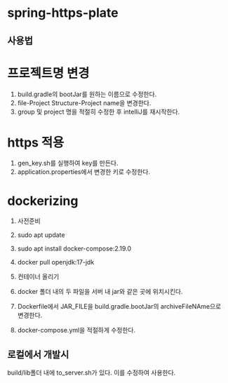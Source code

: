 # spring-https-plate

## 사용법
# 프로젝트명 변경
1. build.gradle의 bootJar를 원하는 이름으로 수정한다.
2. file-Project Structure-Project name을 변경한다.
3. group 및 project 명을 적절히 수정한 후 intelliJ를 재시작한다.

# https 적용
1. gen_key.sh를 실행하여 key를 만든다.
2. application.properties에서 변경한 키로 수정한다.

# dockerizing
1. 사전준비
  1. sudo apt update
  2. sudo apt install docker-compose:2.19.0
  3. docker pull openjdk:17-jdk
  
2. 컨테이너 올리기
  1. docker 폴더 내의 두 파일을 서버 내 jar와 같은 곳에 위치시킨다.
  2. Dockerfile에서 JAR_FILE을 build.gradle.bootJar의 archiveFileNAme으로 변경한다.
  3. docker-compose.yml을 적절하게 수정한다.

## 로컬에서 개발시
build/lib폴더 내에 to_server.sh가 있다.
이를 수정하여 사용한다.
